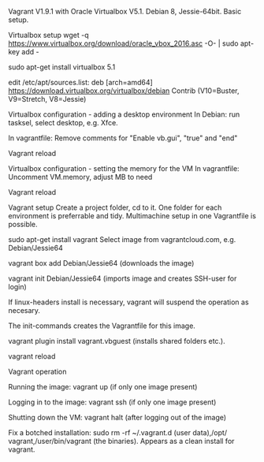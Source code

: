 Vagrant V1.9.1 with Oracle Virtualbox V5.1. Debian 8, Jessie-64bit. Basic setup.

Virtualbox setup
wget -q https://www.virtualbox.org/download/oracle_vbox_2016.asc -O- | sudo
apt-key add -

sudo apt-get install virtualbox 5.1

edit /etc/apt/sources.list: deb [arch=amd64] https://download.virtualbox.org/virtualbox/debian <your distro> Contrib
(V10=Buster, V9=Stretch, V8=Jessie)

Virtualbox configuration - adding a desktop environment
In Debian: run tasksel, select desktop, e.g. Xfce.

In vagrantfile: Remove comments for "Enable vb.gui", "true" and "end"

Vagrant reload

Virtualbox configuration - setting the memory for the VM
In vagrantfile: Uncomment VM.memory, adjust MB to need

Vagrant reload

Vagrant setup
Create a project folder, cd to it. One folder for each environment is preferrable and tidy. Multimachine setup in one Vagrantfile is possible.

sudo apt-get install vagrant
Select image from vagrantcloud.com, e.g. Debian/Jessie64

vagrant box add Debian/Jessie64 (downloads the image)

vagrant init Debian/Jessie64 (imports image and creates SSH-user for login)

If linux-headers install is necessary, vagrant will suspend the operation 
as necesary.

The init-commands creates the Vagrantfile for this image.

vagrant plugin install vagrant.vbguest (installs shared folders etc.).

vagrant reload


Vagrant operation

Running the image: vagrant up (if only one image present)

Logging in to the image: vagrant ssh (if only one image present)

Shutting down the VM: vagrant halt (after logging out of the image)

Fix a botched installation: sudo rm -rf ~/.vagrant.d (user data),/opt/
vagrant,/user/bin/vagrant (the binaries). Appears as a clean install for
vagrant.
